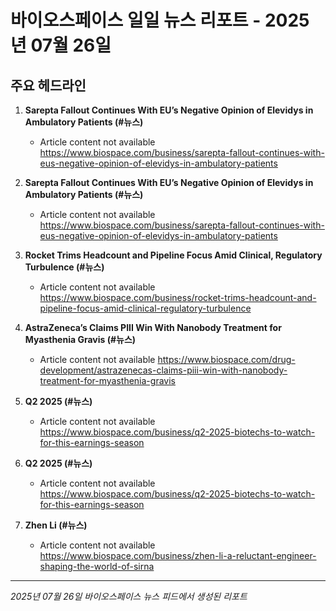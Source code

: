# 바이오스페이스 일일 뉴스 리포트 - 2025년 07월 26일


## 주요 헤드라인

1. **Sarepta Fallout Continues With EU’s Negative Opinion of Elevidys in Ambulatory Patients (#뉴스)**
   - Article content not available
   <https://www.biospace.com/business/sarepta-fallout-continues-with-eus-negative-opinion-of-elevidys-in-ambulatory-patients>

2. **Sarepta Fallout Continues With EU’s Negative Opinion of Elevidys in Ambulatory Patients (#뉴스)**
   - Article content not available
   <https://www.biospace.com/business/sarepta-fallout-continues-with-eus-negative-opinion-of-elevidys-in-ambulatory-patients>

3. **Rocket Trims Headcount and Pipeline Focus Amid Clinical, Regulatory Turbulence (#뉴스)**
   - Article content not available
   <https://www.biospace.com/business/rocket-trims-headcount-and-pipeline-focus-amid-clinical-regulatory-turbulence>

4. **AstraZeneca’s Claims PIII Win With Nanobody Treatment for Myasthenia Gravis (#뉴스)**
   - Article content not available
   <https://www.biospace.com/drug-development/astrazenecas-claims-piii-win-with-nanobody-treatment-for-myasthenia-gravis>

5. **Q2 2025 (#뉴스)**
   - Article content not available
   <https://www.biospace.com/business/q2-2025-biotechs-to-watch-for-this-earnings-season>

6. **Q2 2025 (#뉴스)**
   - Article content not available
   <https://www.biospace.com/business/q2-2025-biotechs-to-watch-for-this-earnings-season>

7. **Zhen Li (#뉴스)**
   - Article content not available
   <https://www.biospace.com/business/zhen-li-a-reluctant-engineer-shaping-the-world-of-sirna>


---
*2025년 07월 26일 바이오스페이스 뉴스 피드에서 생성된 리포트*